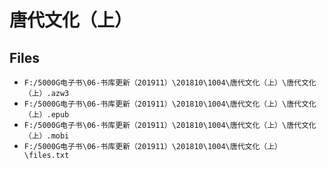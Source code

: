 # 唐代文化（上）

## Files

- `F:/5000G电子书\06-书库更新（201911）\201810\1004\唐代文化（上）\唐代文化（上）.azw3`
- `F:/5000G电子书\06-书库更新（201911）\201810\1004\唐代文化（上）\唐代文化（上）.epub`
- `F:/5000G电子书\06-书库更新（201911）\201810\1004\唐代文化（上）\唐代文化（上）.mobi`
- `F:/5000G电子书\06-书库更新（201911）\201810\1004\唐代文化（上）\files.txt`
